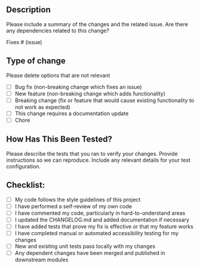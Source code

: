 ## Description

Please include a summary of the changes and the related issue. Are there any dependencies related to this change?

Fixes # (issue)

## Type of change
Please delete options that are not relevant

- [ ] Bug fix (non-breaking change which fixes an issue)
- [ ] New feature (non-breaking change which adds functionality)
- [ ] Breaking change (fix or feature that would cause existing functionality to not work as expected)
- [ ] This change requires a documentation update
- [ ] Chore

## How Has This Been Tested?
Please describe the tests that you ran to verify your changes. Provide instructions so we can reproduce. Include any relevant details for your test configuration.


## Checklist:
- [ ] My code follows the style guidelines of this project
- [ ] I have performed a self-review of my own code
- [ ] I have commented my code, particularly in hard-to-understand areas
- [ ] I updated the CHANGELOG.md and added documentation if necessary
- [ ] I have added tests that prove my fix is effective or that my feature works
- [ ] I have completed manual or automated accessibility testing for my changes
- [ ] New and existing unit tests pass locally with my changes
- [ ] Any dependent changes have been merged and published in downstream modules

